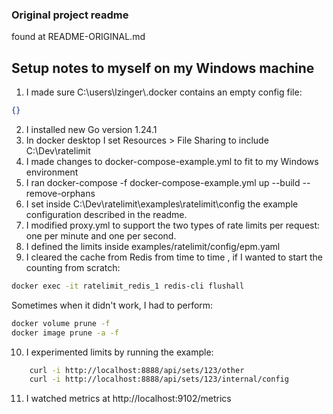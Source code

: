 ### Original project readme 
found at README-ORIGINAL.md

## Setup notes to myself on my Windows machine
1. I made sure C:\users\lzinger\\.docker 
contains an empty config file:
```json
{}
```

2. I installed new Go version 1.24.1
3. In docker desktop I set Resources > File Sharing to include C:\Dev\ratelimit
4. I made changes to docker-compose-example.yml to fit to my Windows environment
5. I ran docker-compose -f docker-compose-example.yml up --build --remove-orphans
6. I set inside C:\Dev\ratelimit\examples\ratelimit\config  the example configuration described in the readme.
7. I modified proxy.yml to support the two types of rate limits per request: one per minute and one per second.
8. I defined the limits inside examples/ratelimit/config/epm.yaml 
9. I cleared the cache from Redis from time to time , if I wanted to start the counting from scratch:
```bash
docker exec -it ratelimit_redis_1 redis-cli flushall
```
Sometimes when it didn't work, I had to perform:
```bash
docker volume prune -f
docker image prune -a -f
```
10. I experimented limits by running the example:
```bash
    curl -i http://localhost:8888/api/sets/123/other
    curl -i http://localhost:8888/api/sets/123/internal/config
````
11. I watched metrics at http://localhost:9102/metrics